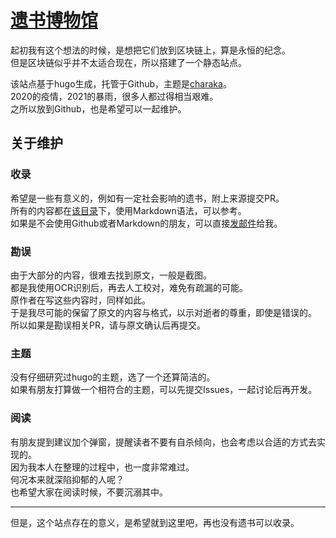 # [遗书博物馆](https://www.willmuseum.com/)

起初我有这个想法的时候，是想把它们放到区块链上，算是永恒的纪念。  
但是区块链似乎并不太适合现在，所以搭建了一个静态站点。

该站点基于hugo生成，托管于Github，主题是[charaka](https://github.com/natarajmb/charaka-hugo-theme)。  
2020的疫情，2021的暴雨，很多人都过得相当艰难。  
之所以放到Github，也是希望可以一起维护。  

## 关于维护

### 收录
希望是一些有意义的，例如有一定社会影响的遗书，附上来源提交PR。  
所有的内容都在[该目录](https://github.com/viticis/will-museum/tree/master/content/posts)下，使用Markdown语法，可以参考。  
如果是不会使用Github或者Markdown的朋友，可以直接[发邮件](mailto://ryu@oever.cn)给我。

### 勘误
由于大部分的内容，很难去找到原文，一般是截图。  
都是我使用OCR识别后，再去人工校对，难免有疏漏的可能。  
原作者在写这些内容时，同样如此。  
于是我尽可能的保留了原文的内容与格式，以示对逝者的尊重，即使是错误的。  
所以如果是勘误相关PR，请与原文确认后再提交。  

### 主题
没有仔细研究过hugo的主题，选了一个还算简洁的。  
如果有朋友打算做一个相符合的主题，可以先提交Issues，一起讨论后再开发。

### 阅读
有朋友提到建议加个弹窗，提醒读者不要有自杀倾向，也会考虑以合适的方式去实现的。  
因为我本人在整理的过程中，也一度非常难过。  
何况本来就深陷抑郁的人呢？   
也希望大家在阅读时候，不要沉溺其中。  

---
但是，这个站点存在的意义，是希望就到这里吧，再也没有遗书可以收录。